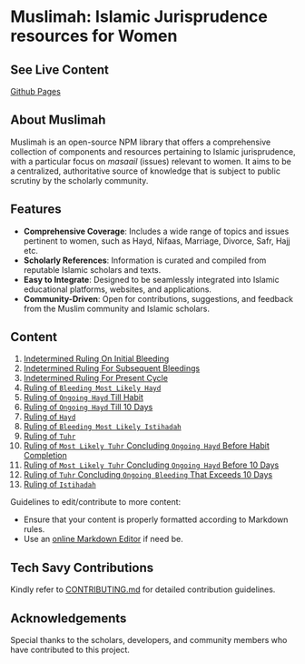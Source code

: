 # Muslimah: Islamic Jurisprudence resources for Women

## See Live Content

[Github Pages](https://al-mabsut.github.io/muslimah/)

## About Muslimah

Muslimah is an open-source NPM library that offers a comprehensive collection of components and resources pertaining to Islamic jurisprudence, with a particular focus on *masaail* (issues) relevant to women. It aims to be a centralized, authoritative source of knowledge that is subject to public scrutiny by the scholarly community.

## Features

* **Comprehensive Coverage**: Includes a wide range of topics and issues pertinent to women, such as Hayd, Nifaas, Marriage, Divorce, Safr, Hajj etc.
* **Scholarly References**: Information is curated and compiled from reputable Islamic scholars and texts.
* **Easy to Integrate**: Designed to be seamlessly integrated into Islamic educational platforms, websites, and applications.
* **Community-Driven**: Open for contributions, suggestions, and feedback from the Muslim community and Islamic scholars.

## Content

1. [Indetermined Ruling On Initial Bleeding](contents/hanafi/en/1_indeterminate_ruling_on_initial_bleeding.md)
2. [Indetermined Ruling For Subsequent Bleedings](contents/hanafi/en/2_indeterminate_ruling_for_subsequent_bleedings.md)
3. [Indetermined Ruling For Present Cycle](contents/hanafi/en/3_indeterminate_ruling_for_present_cycle.md)
4. [Ruling of `Bleeding Most Likely Hayd`](contents/hanafi/en/4_ruling_bleeding_most_likely_hayd.md)
5. [Ruling of `Ongoing Hayd` Till Habit](contents/hanafi/en/5_ruling_of_ongoing_hayd_till_habit.md)
6. [Ruling of `Ongoing Hayd` Till 10 Days](contents/hanafi/en/6_ruling_of_ongoing_hayd_till_10_days.md)
7. [Ruling of `Hayd`](contents/hanafi/en/7_ruling_of_hayd.md)
8. [Ruling of `Bleeding Most Likely Istihadah`](contents/hanafi/en/8_ruling_bleeding_most_likely_istihadah.md)
9. [Ruling of `Tuhr`](contents/hanafi/en/9_ruling_of_tuhr.md)
10. [Ruling of `Most Likely Tuhr` Concluding `Ongoing Hayd` Before Habit Completion](contents/hanafi/en/10_ruling_most_likely_tuhr_concluding_ongoing_hayd_before_habit_completion.md)
11. [Ruling of `Most Likely Tuhr` Concluding `Ongoing Hayd` Before 10 Days](contents/hanafi/en/11_ruling_most_likely_tuhr_concluding_ongoing_hayd_before_10_days.md)
12. [Ruling of `Tuhr` Concluding `Ongoing Bleeding` That Exceeds 10 Days](contents/hanafi/en/12_ruling_tuhr_concluding_ongoing_bleeding_exceeding_10_days.md)
13. [Ruling of `Istihadah`](contents/hanafi/en/13_ruling_istihadah.md)

Guidelines to edit/contribute to more content:

* Ensure that your content is properly formatted according to Markdown rules.
* Use an [online Markdown Editor](https://stackedit.io/app#) if need be.

## Tech Savy Contributions

Kindly refer to [CONTRIBUTING.md](CONTRIBUTING.md) for detailed contribution guidelines.

## Acknowledgements

Special thanks to the scholars, developers, and community members who have contributed to this project.
